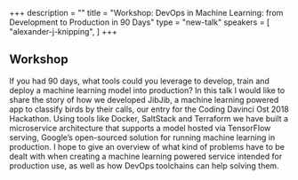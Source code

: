 +++
description = ""
title = "Workshop: DevOps in Machine Learning: from Development to Production in 90 Days"
type = "new-talk"
speakers = [
        "alexander-j-knipping",
]
+++
## Workshop

If you had 90 days, what tools could you leverage to develop, train and deploy a machine learning model into production? In this talk I would like to share the story of how we developed JibJib, a machine learning powered app to classify birds by their calls, our entry for the Coding Davinci Ost 2018 Hackathon. Using tools like Docker, SaltStack and Terraform we have built a microservice architecture that supports a model hosted via TensorFlow serving, Google’s open-sourced solution for running machine learning in production. I hope to give an overview of what kind of problems have to be dealt with when creating a machine learning powered service intended for production use, as well as how DevOps toolchains can help solving them.